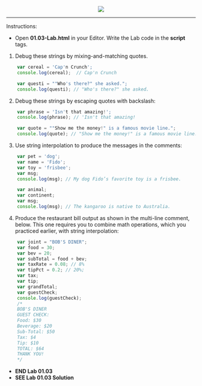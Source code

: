 <!-- ## 01.03 Lab -->

<!-- Alignment options!!!!! -->
<p align="center">
<img src="../../../images/labs/ND-JS-Bootcamp-Lab-Banner-0103.jpg">
</p>

<!-- <h2 align="center">01.03 Lab</h2> -->

<hr>  

<!-- ### ____________________________________________________ -->

Instructions:

- Open **01.03-Lab.html** in your Editor. Write the Lab code in the **script** tags.

1. Debug these strings by mixing-and-matching quotes.

```js
    var cereal = 'Cap'n Crunch';
    console.log(cereal);  // Cap'n Crunch

    var questi = ""Who's there?" she asked.";
    console.log(questi); // "Who's there?" she asked.
```

2. Debug these strings by escaping quotes with backslash:

```js
    var phrase = 'Isn't that amazing!';
    console.log(phrase); // 'Isn't that amazing!

    var quote = ""Show me the money!" is a famous movie line.";
    console.log(quote); // "Show me the money!" is a famous movie line.
```
            
3. Use string interpolation to produce the messages in the comments:

```js
    var pet = 'dog';
    var name = 'Fido';
    var toy = 'frisbee';
    var msg;
    console.log(msg); // My dog Fido’s favorite toy is a frisbee.

    var animal;
    var continent;
    var msg;
    console.log(msg); // The kangaroo is native to Australia.
```

4. Produce the restaurant bill output as shown in the multi-line comment, below. This one requires you to combine math operations, which you practiced earlier, with string interpolation:

```js
    var joint = "BOB'S DINER";
    var food = 30;
    var bev = 20;
    var subTotal = food + bev;
    var taxRate = 0.08; // 8%
    var tipPct = 0.2; // 20%;
    var tax;
    var tip;
    var grandTotal;
    var guestCheck;
    console.log(guestCheck);
    /*
    BOB'S DINER 
    GUEST CHECK:
    Food: $30
    Beverage: $20
    Sub-Total: $50
    Tax: $4
    Tip: $10
    TOTAL: $64
    THANK YOU!
    */
```

- **END Lab 01.03**
- **SEE Lab 01.03 Solution**